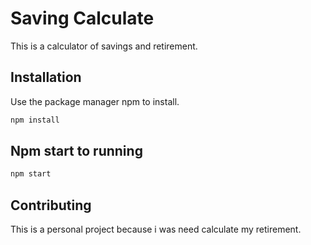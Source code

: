 # Saving Calculate

This is a calculator of savings and retirement.

## Installation

Use the package manager npm to install.

```bash
npm install
```

## Npm start to running

```bash
npm start
```

## Contributing

This is a personal project because i was need calculate my retirement.
